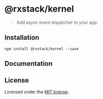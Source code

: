 # @rxstack/kernel

> Add async event dispatcher to your app.

## Installation

```
npm install @rxstack/kernel --save
```

## Documentation

## License

Licensed under the [MIT license](LICENSE).